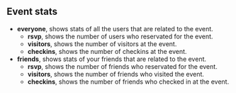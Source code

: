 Event stats
-----------

 - **everyone**, shows stats of all the users that are related to the event.
	- **rsvp**, shows the number of users who reservated for the event.
	- **visitors**, shows the number of visitors at the event.
	- **checkins**, shows the number of checkins at the event.
 - **friends**, shows stats of your friends that are related to the event.
	- **rsvp**, shows the number of friends who reservated for the event.
	- **visitors**, shows the number of friends who visited the event.
	- **checkins**, shows the number of friends who checked in at the event.
